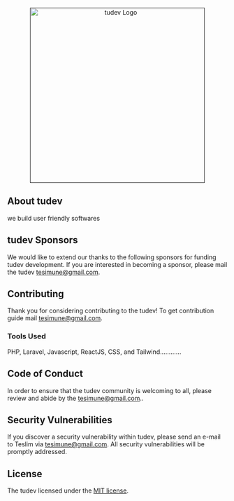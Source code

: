 <p align="center"><a href="" target="_blank"><img src="" width="400" alt="tudev Logo"></a></p>


## About tudev

we build user friendly softwares

## tudev Sponsors

We would like to extend our thanks to the following sponsors for funding tudev development. If you are interested in becoming a sponsor, please mail the tudev [tesimune@gmail.com](mailto:tesimune@gmail.com).

## Contributing

Thank you for considering contributing to the tudev! To get contribution guide mail  [tesimune@gmail.com](mailto:tesimune@gmail.com).

### Tools Used
PHP, Laravel, Javascript, ReactJS, CSS, and Tailwind............

## Code of Conduct

In order to ensure that the tudev community is welcoming to all, please review and abide by the  [tesimune@gmail.com](mailto:tesimune@gmail.com)..

## Security Vulnerabilities

If you discover a security vulnerability within tudev, please send an e-mail to Teslim via [tesimune@gmail.com](mailto:tesimune@gmail.com). All security vulnerabilities will be promptly addressed.

## License

The tudev licensed under the [MIT license](https://opensource.org/licenses/MIT).
